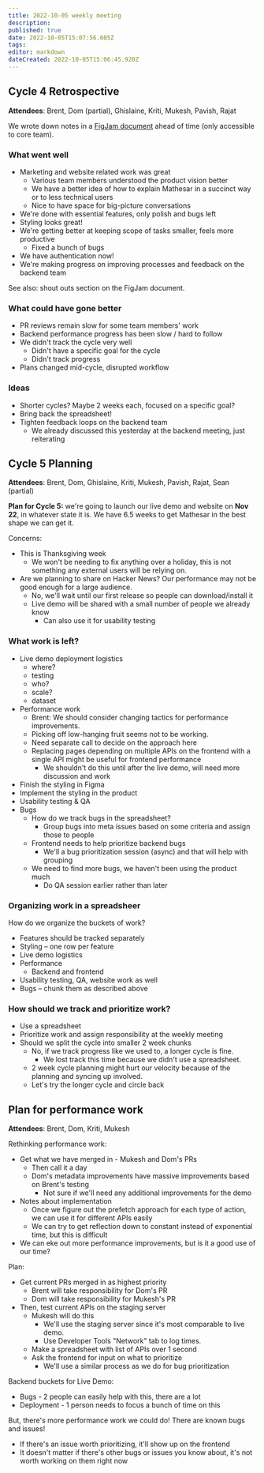```yaml
---
title: 2022-10-05 weekly meeting
description: 
published: true
date: 2022-10-05T15:07:56.605Z
tags: 
editor: markdown
dateCreated: 2022-10-05T15:06:45.920Z
---
```


## Cycle 4 Retrospective
**Attendees**: Brent, Dom (partial), Ghislaine, Kriti, Mukesh, Pavish, Rajat

We wrote down notes in a [FigJam document](https://www.figma.com/file/0QNB2PXRorJzoYf6rJaBhH/Cycle-4-retrospective?node-id=0%3A1) ahead of time (only accessible to core team).

### What went well
- Marketing and website related work was great
    - Various team members understood the product vision better
    - We have a better idea of how to explain Mathesar in a succinct way or to less technical users
    - Nice to have space for big-picture conversations
- We're done with essential features, only polish and bugs left
- Styling looks great!
- We're getting better at keeping scope of tasks smaller, feels more productive
    - Fixed a bunch of bugs
- We have authentication now!
- We're making progress on improving processes and feedback on the backend team

See also: shout outs section on the FigJam document.

### What could have gone better
- PR reviews remain slow for some team members' work
- Backend performance progress has been slow / hard to follow
- We didn't track the cycle very well
    - Didn't have a specific goal for the cycle
    - Didn't track progress
- Plans changed mid-cycle, disrupted workflow

### Ideas
- Shorter cycles? Maybe 2 weeks each, focused on a specific goal?
- Bring back the spreadsheet!
- Tighten feedback loops on the backend team
    - We already discussed this yesterday at the backend meeting, just reiterating

## Cycle 5 Planning
**Attendees**: Brent, Dom, Ghislaine, Kriti, Mukesh, Pavish, Rajat, Sean (partial)

**Plan for Cycle 5:** we're going to launch our live demo and website on **Nov 22**, in whatever state it is. We have 6.5 weeks to get Mathesar in the best shape we can get it.

Concerns:
- This is Thanksgiving week
    - We won't be needing to fix anything over a holiday, this is not something any external users will be relying on.
- Are we planning to share on Hacker News? Our performance may not be good enough for a large audience.
    - No, we'll wait until our first release so people can download/install it
    - Live demo will be shared with a small number of people we already know
        - Can also use it for usability testing

### What work is left?
- Live demo deployment logistics
    - where?
    - testing
    - who?
    - scale?
    - dataset 
- Performance work
    - Brent: We should consider changing tactics for performance improvements. 
    - Picking off low-hanging fruit seems not to be working.
    - Need separate call to decide on the approach here
    - Replacing pages depending on multiple APIs on the frontend with a single API might be useful for frontend performance
        - We shouldn't do this until after the live demo, will need more discussion and work
- Finish the styling in Figma
- Implement the styling in the product
- Usability testing & QA
- Bugs
    - How do we track bugs in the spreadsheet?
        - Group bugs into meta issues based on some criteria and assign those to people
    - Frontend needs to help prioritize backend bugs
        - We'll a bug prioritization session (async) and that will help with grouping
    - We need to find more bugs, we haven't been using the product much
        - Do QA session earlier rather than later

### Organizing work in a spreadsheer
How do we organize the buckets of work?

- Features should be tracked separately
- Styling – one row per feature
- Live demo logistics
- Performance
    - Backend and frontend
- Usability testing, QA, website work as well
- Bugs – chunk them as described above

### How should we track and prioritize work?
- Use a spreadsheet
- Prioritize work and assign responsibility at the weekly meeting
- Should we split the cycle into smaller 2 week chunks
    - No, if we track progress like we used to, a longer cycle is fine.
        - We lost track this time because we didn't use a spreadsheet.
    - 2 week cycle planning might hurt our velocity because of the planning and syncing up involved.
    - Let's try the longer cycle and circle back

## Plan for performance work
**Attendees**: Brent, Dom, Kriti, Mukesh

Rethinking performance work:
- Get what we have merged in - Mukesh and Dom's PRs
    - Then call it a day
    - Dom's metadata improvements have massive improvements based on Brent's testing
        - Not sure if we'll need any additional improvements for the demo
- Notes about implementation
    - Once we figure out the prefetch approach for each type of action, we can use it for different APIs easily
    - We can try to get reflection down to constant instead of exponential time, but this is difficult
- We can eke out more performance improvements, but is it a good use of our time?

Plan:
- Get current PRs merged in as highest priority
    - Brent will take responsibility for Dom's PR
    - Dom will take responsibility for Mukesh's PR
- Then, test current APIs on the staging server
    - Mukesh will do this
        - We'll use the staging server since it's most comparable to live demo.
        - Use Developer Tools "Network" tab to log times.
    - Make a spreadsheet with list of APIs over 1 second
    - Ask the frontend for input on what to prioritize
        - We'll use a similar process as we do for bug prioritization

Backend buckets for Live Demo:
- Bugs - 2 people can easily help with this, there are a lot
- Deployment - 1 person needs to focus a bunch of time on this

But, there's more performance work we could do! There are known bugs and issues!
- If there's an issue worth prioritizing, it'll show up on the frontend
- It doesn't matter if there's other bugs or issues you know about, it's not worth working on them right now
